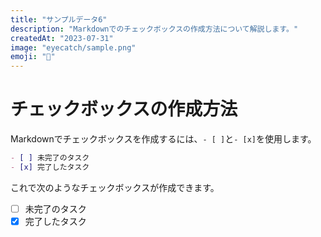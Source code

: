 ```yaml
---
title: "サンプルデータ6"
description: "Markdownでのチェックボックスの作成方法について解説します。"
createdAt: "2023-07-31"
image: "eyecatch/sample.png"
emoji: "👨"
---
```


# チェックボックスの作成方法

Markdownでチェックボックスを作成するには、`- [ ]`と`- [x]`を使用します。

```markdown
- [ ] 未完了のタスク
- [x] 完了したタスク
```

これで次のようなチェックボックスが作成できます。

- [ ] 未完了のタスク
- [x] 完了したタスク
